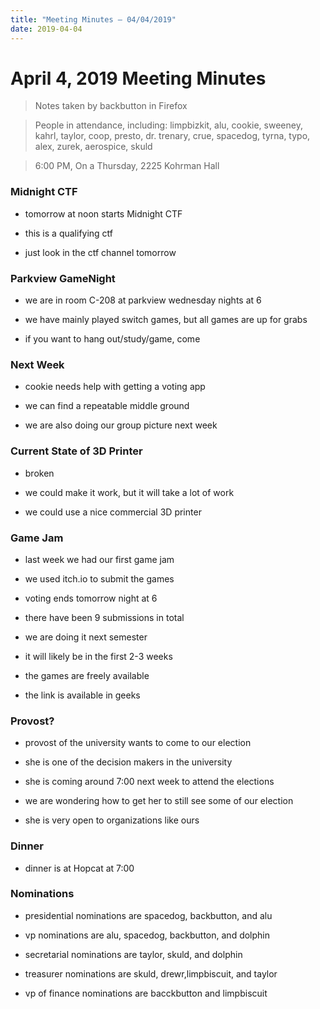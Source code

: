 ```yaml
---
title: "Meeting Minutes – 04/04/2019"
date: 2019-04-04
---
```

# April 4, 2019 Meeting Minutes
> Notes taken by backbutton in Firefox

> People in attendance, including: limpbizkit, alu, cookie, sweeney, kahrl, taylor, coop, presto, dr. trenary, crue, spacedog, tyrna, typo, alex, zurek, aerospice, skuld

> 6:00 PM, On a Thursday, 2225 Kohrman Hall

### Midnight CTF

* tomorrow at noon starts Midnight CTF

* this is a qualifying ctf

* just look in the ctf channel tomorrow

### Parkview GameNight

* we are in room C-208 at parkview wednesday nights at 6

* we have mainly played switch games, but all games are up for grabs

* if you want to hang out/study/game, come

### Next Week

* cookie needs help with getting a voting app

* we can find a repeatable middle ground

* we are also doing our group picture next week

### Current State of 3D Printer

* broken

* we could make it work, but it will take a lot of work

* we could use a nice commercial 3D printer

### Game Jam

* last week we had our first game jam

* we used itch.io to submit the games

* voting ends tomorrow night at 6

* there have been 9 submissions in total

* we are doing it next semester

* it will likely be in the first 2-3 weeks

* the games are freely available

* the link is available in geeks

### Provost?

* provost of the university wants to come to our election

* she is one of the decision makers in the university

* she is coming around 7:00 next week to attend the elections

* we are wondering how to get her to still see some of our election

* she is very open to organizations like ours

### Dinner

* dinner is at Hopcat at 7:00

### Nominations

* presidential nominations are spacedog, backbutton, and alu

* vp nominations are alu, spacedog, backbutton, and dolphin

* secretarial nominations are taylor, skuld, and dolphin

* treasurer nominations are skuld, drewr,limpbiscuit, and taylor

* vp of finance nominations are bacckbutton and limpbiscuit
